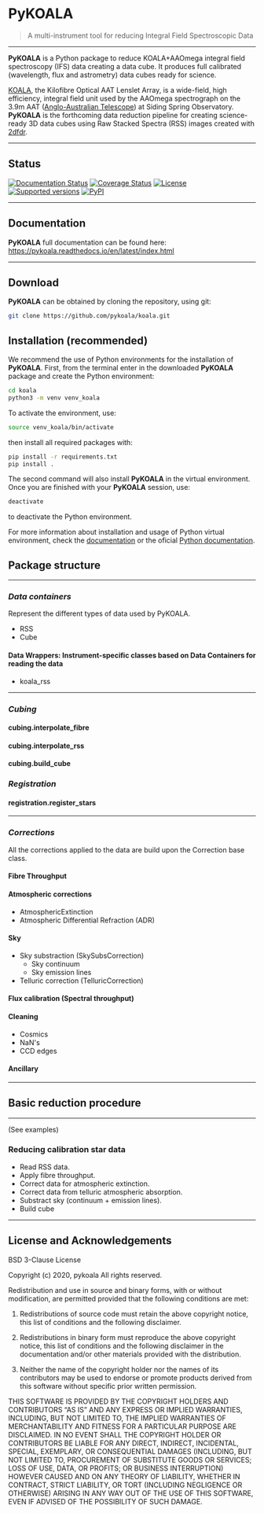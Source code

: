 # PyKOALA

> A multi-instrument tool for reducing Integral Field Spectroscopic Data

---

**PyKOALA** is a Python package to reduce KOALA+AAOmega integral field spectroscopy (IFS) data creating a data cube. It produces full calibrated (wavelength, flux and astrometry) data cubes ready for science.

[KOALA][koala_website], the Kilofibre Optical AAT Lenslet Array, is a wide-field, high efficiency, integral field unit used by the 
AAOmega spectrograph on the 3.9m AAT ([Anglo-Australian Telescope][aat_website]) at Siding Spring Observatory. **PyKOALA** is the forthcoming data reduction pipeline for creating science-ready 3D data cubes using Raw Stacked Spectra (RSS) images created with [2dfdr][2dfdr_website].

[koala_website]: https://aat.anu.edu.au/science/instruments/current/koala/overview
[aat_website]: https://aat.anu.edu.au/about-us/AAT
[2dfdr_website]: https://aat.anu.edu.au/science/instruments/current/AAOmega/reduction

---
## Status
[![Documentation Status](https://readthedocs.org/projects/pykoala/badge/?version=latest)](https://pykoala.readthedocs.io/en/latest/?badge=latest)
[![Coverage Status](https://codecov.io/github/pykoala/koala/coverage.svg?branch=master)](https://codecov.io/github/pykoala/koala?branch=master)
[![License](https://img.shields.io/pypi/l/pykoala-ifs.svg)](https://pypi.python.org/pypi/pykoala-ifs/)
[![Supported versions](https://img.shields.io/pypi/pyversions/pykoala-ifs.svg)](https://pypi.python.org/pypi/pykoala-ifs/)
[![PyPI](https://img.shields.io/pypi/status/pykoala-ifs.svg)](https://pypi.python.org/pypi/pykoala-ifs/)

---
## Documentation

**PyKOALA** full documentation can be found here: https://pykoala.readthedocs.io/en/latest/index.html

---
## Download

**PyKOALA** can be obtained by cloning the repository, using git:

```bash
git clone https://github.com/pykoala/koala.git
```

## Installation (recommended)

We recommend the use of Python environments for the installation of **PyKOALA**. First, from the terminal enter in the downloaded **PyKOALA** package and create the Python environment:

```bash
cd koala
python3 -m venv venv_koala
```

To activate the environment, use:

```bash
source venv_koala/bin/activate
```

then install all required packages with:

```bash
pip install -r requirements.txt
pip install .
```

The second command will also install **PyKOALA** in the virtual environment. Once you are finished with your **PyKOALA** session, use:

```bash
deactivate
```

to deactivate the Python environment.

For more information about installation and usage of Python virtual environment, check the [documentation](https://pykoala.readthedocs.io/en/latest/getting-started/virtual-environment.html) or the oficial [Python documentation](https://docs.python.org/3/library/venv.html).

## Package structure

---

### *Data containers*
Represent the different types of data used by PyKOALA.
- RSS
- Cube
#### Data Wrappers: Instrument-specific classes based on Data Containers for reading the data
- koala_rss

---

### *Cubing*
#### cubing.interpolate_fibre
#### cubing.interpolate_rss
#### cubing.build_cube

### *Registration*
#### registration.register_stars

---


### *Corrections*

All the corrections applied to the data are build upon the Correction base class.

#### Fibre Throughput
#### Atmospheric corrections
- AtmosphericExtinction
- Atmospheric Differential Refraction (ADR)
#### Sky
- Sky substraction (SkySubsCorrection)
  - Sky continuum
  - Sky emission lines
- Telluric correction (TelluricCorrection)
#### Flux calibration (Spectral throughput)
#### Cleaning
- Cosmics
- NaN's
- CCD edges

#### Ancillary

---

## Basic reduction procedure

---
(See examples)

### Reducing calibration star data

- Read RSS data.
- Apply fibre throughput.
- Correct data for atmospheric extinction.
- Correct data from telluric atmospheric absorption.
- Substract sky (continuum + emission lines).
- Build cube


---

## License and Acknowledgements

BSD 3-Clause License

Copyright (c) 2020, pykoala All rights reserved.

Redistribution and use in source and binary forms, with or without modification, are permitted provided that the following conditions are met:

1. Redistributions of source code must retain the above copyright notice, this list of conditions and the following disclaimer.
    
2. Redistributions in binary form must reproduce the above copyright notice, this list of conditions and the following disclaimer in the documentation and/or other materials provided with the distribution.
    
3. Neither the name of the copyright holder nor the names of its contributors may be used to endorse or promote products derived from this software without specific prior written permission.
    

THIS SOFTWARE IS PROVIDED BY THE COPYRIGHT HOLDERS AND CONTRIBUTORS “AS IS” AND ANY EXPRESS OR IMPLIED WARRANTIES, INCLUDING, BUT NOT LIMITED TO, THE IMPLIED WARRANTIES OF MERCHANTABILITY AND FITNESS FOR A PARTICULAR PURPOSE ARE DISCLAIMED. IN NO EVENT SHALL THE COPYRIGHT HOLDER OR CONTRIBUTORS BE LIABLE FOR ANY DIRECT, INDIRECT, INCIDENTAL, SPECIAL, EXEMPLARY, OR CONSEQUENTIAL DAMAGES (INCLUDING, BUT NOT LIMITED TO, PROCUREMENT OF SUBSTITUTE GOODS OR SERVICES; LOSS OF USE, DATA, OR PROFITS; OR BUSINESS INTERRUPTION) HOWEVER CAUSED AND ON ANY THEORY OF LIABILITY, WHETHER IN CONTRACT, STRICT LIABILITY, OR TORT (INCLUDING NEGLIGENCE OR OTHERWISE) ARISING IN ANY WAY OUT OF THE USE OF THIS SOFTWARE, EVEN IF ADVISED OF THE POSSIBILITY OF SUCH DAMAGE.